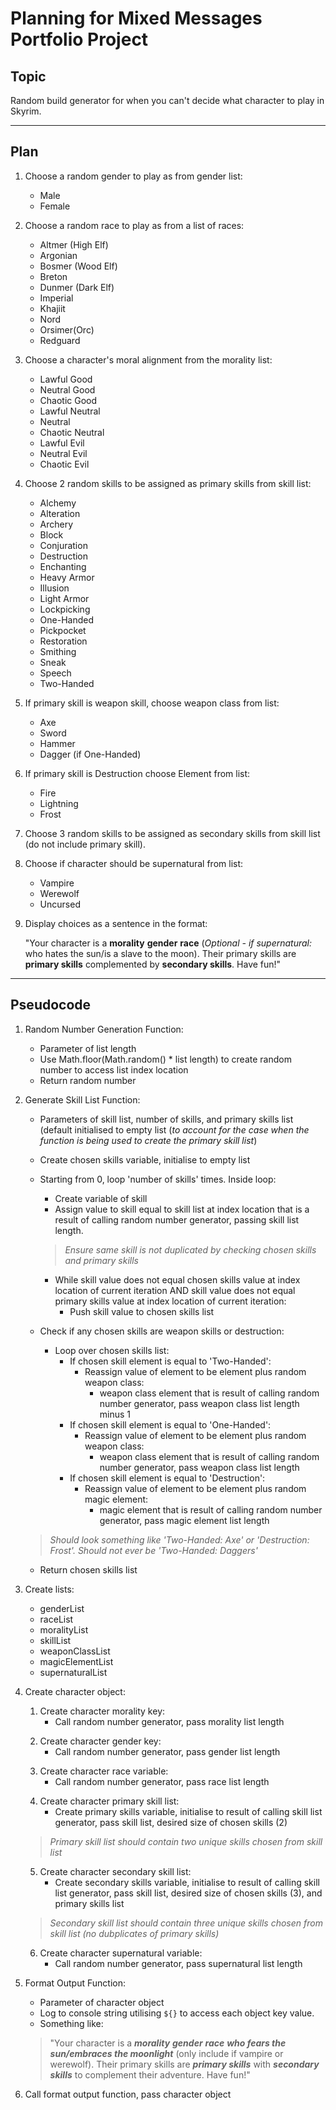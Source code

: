 # Planning for Mixed Messages Portfolio Project

## Topic
Random build generator for when you can't decide what character to play in Skyrim.

<hr>

## Plan
1. Choose a random gender to play as from gender list:

   - Male
   - Female  
   <p></p>

2. Choose a random race to play as from a list of races:
   
   - Altmer (High Elf)
   - Argonian
   - Bosmer (Wood Elf)
   - Breton
   - Dunmer (Dark Elf)
   - Imperial
   - Khajiit
   - Nord
   - Orsimer(Orc)
   - Redguard
   <p></p>

3. Choose a character's moral alignment from the morality list:

   - Lawful Good
   - Neutral Good
   - Chaotic Good
   - Lawful Neutral
   - Neutral
   - Chaotic Neutral
   - Lawful Evil
   - Neutral Evil
   - Chaotic Evil
   <p></p>
4. Choose 2 random skills to be assigned as primary skills from skill list:

   - Alchemy
   - Alteration
   - Archery
   - Block
   - Conjuration
   - Destruction
   - Enchanting
   - Heavy Armor
   - Illusion
   - Light Armor
   - Lockpicking
   - One-Handed
   - Pickpocket
   - Restoration
   - Smithing
   - Sneak
   - Speech
   - Two-Handed
   <p></p>

5. If primary skill is weapon skill, choose weapon class from list:

   - Axe
   - Sword
   - Hammer
   - Dagger (if One-Handed)
   <p></p>

6. If primary skill is Destruction choose Element from list:

   - Fire
   - Lightning
   - Frost
   <p></p>

7. Choose 3 random skills to be assigned as secondary skills from skill list (do not include primary skill).

8. Choose if character should be supernatural from list:

   - Vampire
   - Werewolf
   - Uncursed
   <p></p>

9. Display choices as a sentence in the format: 

   "Your character is a **morality** **gender** **race** (*Optional - if supernatural:* who hates the sun/is a slave to the moon). Their primary skills are **primary skills** complemented by **secondary skills**. Have fun!"

<hr>

## Pseudocode

1. Random Number Generation Function:
   - Parameter of list length
   - Use Math.floor(Math.random() * list length) to create random number to access list index location
   - Return random number
   <p></p>

2. Generate Skill List Function:
   - Parameters of skill list, number of skills, and primary skills list (default initialised to empty list (*to account for the case when the function is being used to create the primary skill list*)
   - Create chosen skills variable, initialise to empty list
   - Starting from 0, loop 'number of skills' times. Inside loop:
      - Create variable of skill
      - Assign value to skill equal to skill list at index location that is a result of calling random number generator, passing skill list length.
      <p></p>

      > *Ensure same skill is not duplicated by checking chosen skills and primary skills*
      
      - While skill value does not equal chosen skills value at index location of current iteration AND skill value does not equal primary skills value at index location of current iteration:
         - Push skill value to chosen skills list
    - Check if any chosen skills are weapon skills or destruction:
       - Loop over chosen skills list:
          - If chosen skill element is equal to 'Two-Handed':
             - Reassign value of element to be element plus random weapon class:
                - weapon class element that is result of calling random number generator, pass weapon class list length minus 1
          - If chosen skill element is equal to 'One-Handed':
             - Reassign value of element to be element plus random weapon class:
                - weapon class element that is result of calling random number generator, pass weapon class list length
          - If chosen skill element is equal to 'Destruction':
             - Reassign value of element to be element plus random magic element:
                - magic element that is result of calling random number generator, pass magic element list length
                <p></p>

    > *Should look something like 'Two-Handed: Axe' or 'Destruction: Frost'. Should not ever be 'Two-Handed: Daggers'*
    - Return chosen skills list
   <p></p>

3. Create lists:
   - genderList
   - raceList
   - moralityList
   - skillList
   - weaponClassList
   - magicElementList
   - supernaturalList
   <p></p>

4. Create character object:
   1. Create character morality key:
      - Call random number generator, pass morality list length
   <p></p>

   2. Create character gender key:
      - Call random number generator, pass gender list length
   <p></p>

   3. Create character race variable:
      - Call random number generator, pass race list length
   <p></p>

   4. Create character primary skill list:
      - Create primary skills variable, initialise to result of calling skill list generator, pass skill list, desired size of chosen skills (2)
   <p></p>

   > *Primary skill list should contain two unique skills chosen from skill list*

   5. Create character secondary skill list:
      - Create secondary skills variable, initialise to result of calling skill list generator, pass skill list, desired size of chosen skills (3), and primary skills list
    <p></p>

   > *Secondary skill list should contain three unique skills chosen from skill list (no dubplicates of primary skills)* 

   6. Create character supernatural variable:
      - Call random number generator, pass supernatural list length
   <p></p>

5. Format Output Function:
   - Parameter of character object
   - Log to console string utilising `${}` to access each object key value.
   - Something like: 
   <p></p>

   > "Your character is a *__morality__* *__gender__* *__race__* *__who fears the sun/embraces the moonlight__* (only include if vampire or werewolf). Their primary skills are *__primary skills__* with *__secondary skills__* to complement their adventure. Have fun!"
   <p></p>

6. Call format output function, pass character object